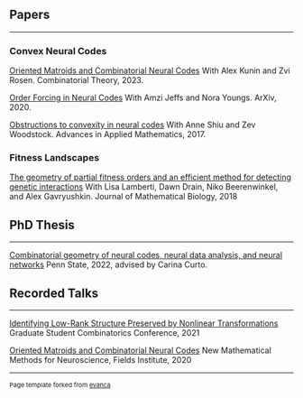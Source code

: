 ## Papers 

---

### Convex Neural Codes  

[Oriented Matroids and Combinatorial Neural Codes](https://escholarship.org/content/qt00c6r759/qt00c6r759_noSplash_60eae1787588d8c120d9af0dfb3ddeca.pdf?t=rricr6)
With Alex Kunin and Zvi Rosen. Combinatorial Theory, 2023.

[Order Forcing in Neural Codes](https://arxiv.org/pdf/2011.03572.pdf)
With Amzi Jeffs and Nora Youngs. ArXiv, 2020. 


[Obstructions to convexity in neural codes](https://www.sciencedirect.com/science/article/pii/S0196885816301208)
With Anne Shiu and Zev Woodstock. Advances in Applied Mathematics, 2017.


### Fitness Landscapes 

[The geometry of partial fitness orders and an efficient method for detecting genetic interactions](https://link.springer.com/article/10.1007/s00285-018-1237-7)
With Lisa Lamberti, Dawn Drain, Niko Beerenwinkel, and Alex Gavryushkin. Journal of Mathematical Biology, 2018

## PhD Thesis 
---

[Combinatorial geometry of neural codes, neural data analysis, and neural networks](https://etda.libraries.psu.edu/catalog/21234cul434)
Penn State, 2022, advised by Carina Curto. 

## Recorded Talks 
---

[Identifying Low-Rank Structure Preserved by Nonlinear Transformations](https://www.youtube.com/watch?v=gLoJg2vOxLA&t=35s)
Graduate Student Combinatorics Conference, 2021

[Oriented Matroids and Combinatorial Neural Codes](https://video-archive.fields.utoronto.ca/list/speaker/7684-700-126)
New Mathematical Methods for Neuroscience, Fields Institute, 2020

---
<p style="font-size:11px">Page template forked from <a href="https://github.com/evanca/quick-portfolio">evanca</a></p>
<!-- Remove above link if you don't want to attibute -->
